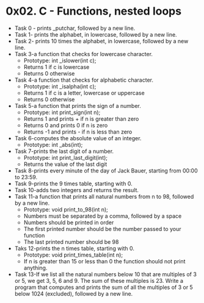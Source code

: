 # 0x02. C - Functions, nested loops

- Task 0 - prints _putchar, followed by a new line.
- Task 1- prints the alphabet, in lowercase, followed by a new line.
- Task 2- prints 10 times the alphabet, in lowercase, followed by a new line.
- Task 3-a function that checks for lowercase character.
	* Prototype: int _islower(int c);
	* Returns 1 if c is lowercase
	* Returns 0 otherwise
- Task 4-a function that checks for alphabetic character.
	* Prototype: int _isalpha(int c);
	* Returns 1 if c is a letter, lowercase or uppercase
	* Returns 0 otherwise
- Task 5-a function that prints the sign of a number.
	* Prototype: int print_sign(int n);
	* Returns 1 and prints + if n is greater than zero
	* Returns 0 and prints 0 if n is zero
	* Returns -1 and prints - if n is less than zero
- Task 6-computes the absolute value of an integer.
	* Prototype: int _abs(int);
- Task 7-prints the last digit of a number.
	* Prototype: int print_last_digit(int);
	* Returns the value of the last digit
- Task 8-prints every minute of the day of Jack Bauer, starting from 00:00 to 23:59.
- Task 9-prints the 9 times table, starting with 0.
- Task 10-adds two integers and returns the result.
- Task 11-a function that prints all natural numbers from n to 98, followed by a new line.
	* Prototype: void print_to_98(int n);
	* Numbers must be separated by a comma, followed by a space
	* Numbers should be printed in order
	* The first printed number should be the number passed to your function
	* The last printed number should be 98
- Taks 12-prints the n times table, starting with 0.
	* Prototype: void print_times_table(int n);
	* If n is greater than 15 or less than 0 the function should not print anything.
- Task 13-If we list all the natural numbers below 10 that are multiples of 3 or 5, we get 3, 5, 6 and 9. The sum of these multiples is 23. Write a program that computes and prints the sum of all the multiples of 3 or 5 below 1024 (excluded), followed by a new line.	
